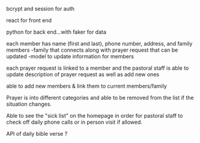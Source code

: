 bcrypt and session for auth

react for front end

python for back end...with faker for data

each member has name (first and last), phone number, address, and family members 
    -family that connects along with prayer request that can be updated
    -model to update information for members

each prayer request is linked to a member and the pastoral staff is able to update description of prayer request as well as add new ones

able to add new members & link them to current members/family

Prayer is into different categories and able to be removed from the list if the situation changes.

Able to see the "sick list" on the homepage in order for pastoral staff to check off daily phone calls or in person visit if allowed.

API of daily bible verse ?
